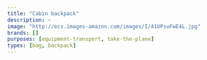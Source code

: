 ```yaml
---
title: "Cabin backpack"
description: ~
image: "http://ecx.images-amazon.com/images/I/41UPsuFwE4L.jpg"
brands: []
purposes: [equipment-transport, take-the-plane]
types: [bag, backpack]
---
```

